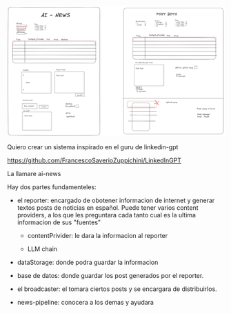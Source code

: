![Idea interface](misc/interface_idea.png)




Quiero crear un sistema inspirado en el guru de linkedin-gpt

https://github.com/FrancescoSaverioZuppichini/LinkedInGPT

La llamare ai-news

Hay dos partes fundamenteles:
- el reporter: encargado de obotener informacion de internet y generar textos posts de noticias en español.
Puede tener varios content providers, a los que les preguntara cada tanto cual es la ultima informacion de sus "fuentes"

    - contentPrivider: le dara la informacion al reporter

    - LLM chain
- dataStorage: donde podra guardar la informacion
  
- base de datos: donde guardar los post generados por el reporter.

- el broadcaster: el tomara ciertos posts y se encargara de distribuirlos.

- news-pipeline: conocera a los demas y ayudara

